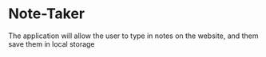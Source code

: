# Note-Taker
The application will allow the user to type in notes on the website, and them save them in local storage
